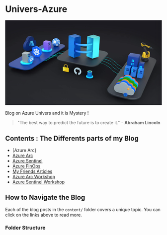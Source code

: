 # Univers-Azure
![](https://github.com/Sdeloison/Univers-Azure/blob/main/assets/2023/12/arc.png?w=987)

Blog on Azure Univers and it is Mystery !

> "The best way to predict the future is to create it." - **Abraham Lincoln**

## Contents : The Differents parts of my Blog

- [Azure Arc]
- [Azure Arc](main/Azure-Arc/introduction.md#introduction)
- [Azure Sentinel](Azure-Sentinel/introduction.md#introduction)
- [Azure FinOps](Azure-Sentinel/introduction.md#introduction)  
- [My Friends Articles](Azure-Sentinel/introduction.md#introduction)
- [Azure Arc Workshop](content/blog_post_2.md#introduction)
- [Azure Sentinel Workshop](content/blog_post_3.md#introduction)

## How to Navigate the Blog

Each of the blog posts in the `content/` folder covers a unique topic. You can click on the links above to read more.

### Folder Structure

